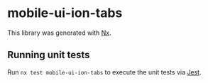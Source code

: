 # mobile-ui-ion-tabs

This library was generated with [Nx](https://nx.dev).

## Running unit tests

Run `nx test mobile-ui-ion-tabs` to execute the unit tests via [Jest](https://jestjs.io).
